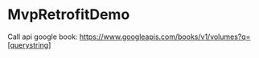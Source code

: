 # MvpRetrofitDemo
Call api google book:
https://www.googleapis.com/books/v1/volumes?q=[querystring]
